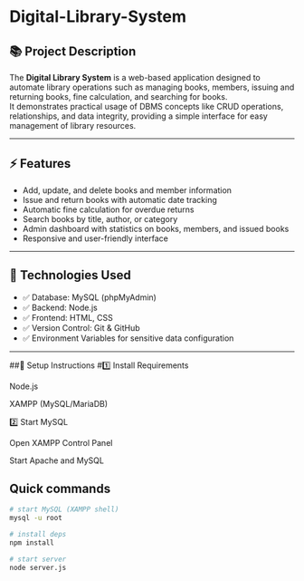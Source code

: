 # Digital-Library-System

## 📚 Project Description
The **Digital Library System** is a web-based application designed to automate library operations such as managing books, members, issuing and returning books, fine calculation, and searching for books.  
It demonstrates practical usage of DBMS concepts like CRUD operations, relationships, and data integrity, providing a simple interface for easy management of library resources.

---

## ⚡ Features
- Add, update, and delete books and member information
- Issue and return books with automatic date tracking
- Automatic fine calculation for overdue returns
- Search books by title, author, or category
- Admin dashboard with statistics on books, members, and issued books
- Responsive and user-friendly interface

---

## 🚀 Technologies Used
- ✅ Database: MySQL (phpMyAdmin) 
- ✅ Backend: Node.js  
- ✅ Frontend: HTML, CSS  
- ✅ Version Control: Git & GitHub  
- ✅ Environment Variables for sensitive data configuration

---
##🚀 Setup Instructions
#1️⃣ Install Requirements

Node.js

XAMPP (MySQL/MariaDB)

2️⃣ Start MySQL

Open XAMPP Control Panel

Start Apache and MySQL

## Quick commands

```bash
# start MySQL (XAMPP shell)
mysql -u root

# install deps
npm install

# start server
node server.js


